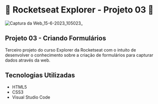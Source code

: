 # 🚀 Rocketseat Explorer - Projeto 03 🚀



![Captura da Web_15-6-2023_105023_](https://github.com/LeoDeMeo/Projeto03-Formularios/assets/125153745/8cd3675c-0e6d-4e7a-92ee-9f46b6c5a66a)


## Projeto 03 - Criando Formulários

Terceiro projeto do curso Explorer da Rocketseat com o intuito de desenvolver o conhecimento sobre a criação de formulários para capturar dados através da web.

## Tecnologias Utilizadas

- HTML5
- CSS3
- Visual Studio Code
